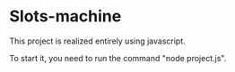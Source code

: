# Slots-machine

This project is realized entirely using javascript.

To start it, you need to run the command "node project.js".
